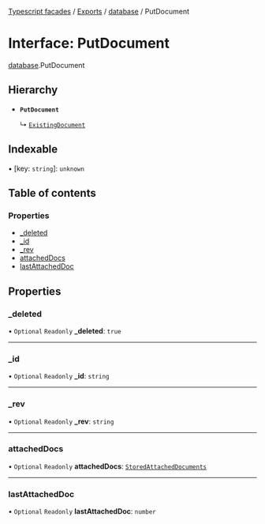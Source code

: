 [Typescript facades](../index.md) / [Exports](../modules.md) / [database](../modules/database.md) / PutDocument

# Interface: PutDocument

[database](../modules/database.md).PutDocument

## Hierarchy

- **`PutDocument`**

  ↳ [`ExistingDocument`](database.ExistingDocument.md)

## Indexable

▪ [key: `string`]: `unknown`

## Table of contents

### Properties

- [\_deleted](database.PutDocument.md#_deleted)
- [\_id](database.PutDocument.md#_id)
- [\_rev](database.PutDocument.md#_rev)
- [attachedDocs](database.PutDocument.md#attacheddocs)
- [lastAttachedDoc](database.PutDocument.md#lastattacheddoc)

## Properties

### \_deleted

• `Optional` `Readonly` **\_deleted**: ``true``

___

### \_id

• `Optional` `Readonly` **\_id**: `string`

___

### \_rev

• `Optional` `Readonly` **\_rev**: `string`

___

### attachedDocs

• `Optional` `Readonly` **attachedDocs**: [`StoredAttachedDocuments`](../modules/database.md#storedattacheddocuments)

___

### lastAttachedDoc

• `Optional` `Readonly` **lastAttachedDoc**: `number`
